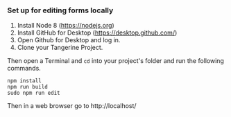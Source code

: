 
### Set up for editing forms locally 
1. Install Node 8 (https://nodejs.org)
1. Install GitHub for Desktop (https://desktop.github.com/)
1. Open Github for Desktop and log in.
1. Clone your Tangerine Project.

Then open a Terminal and `cd` into your project's folder and run the following commands.
```
npm install
npm run build
sudo npm run edit 
```

Then in a web browser go to http://localhost/


